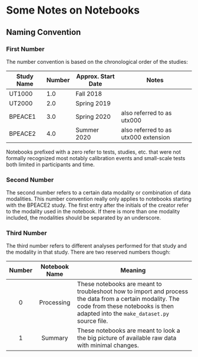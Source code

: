 # Some Notes on Notebooks

## Naming Convention

### First Number
The number convention is based on the chronological order of the studies:

| Study Name | Number | Approx. Start Date | Notes |
| --- | --- | --- | --- |
| UT1000 | 1.0 | Fall 2018 | |
| UT2000 | 2.0 | Spring 2019 | |
| BPEACE1 | 3.0 | Spring 2020 | also referred to as utx000 |
| BPEACE2 | 4.0 | Summer 2020 | also referred to as utx000 extension |

Notebooks prefixed with a zero refer to tests, studies, etc. that were not formally recognized most notably calibration events and small-scale tests both limited in participants and time. 

### Second Number
The second number refers to a certain data modality or combination of data modalities. This number convention really only applies to notebooks starting with the BPEACE2 study. The first entry after the initials of the creator refer to the modality used in the notebook. If there is more than one modality included, the modalities should be separated by an underscore. 

### Third Number
The third number refers to different analyses performed for that study and the modality in that study. There are two reserved numbers though:

| Number | Notebook Name | Meaning |
| :-: | :-: | --- |
| 0 | Processing | These notebooks are meant to troubleshoot how to import and process the data from a certain modality. The code from these notebooks is then adapted into the ```make_dataset.py``` source file. |
| 1 | Summary | These notebooks are meant to look a the big picture of available raw data with minimal changes. |
